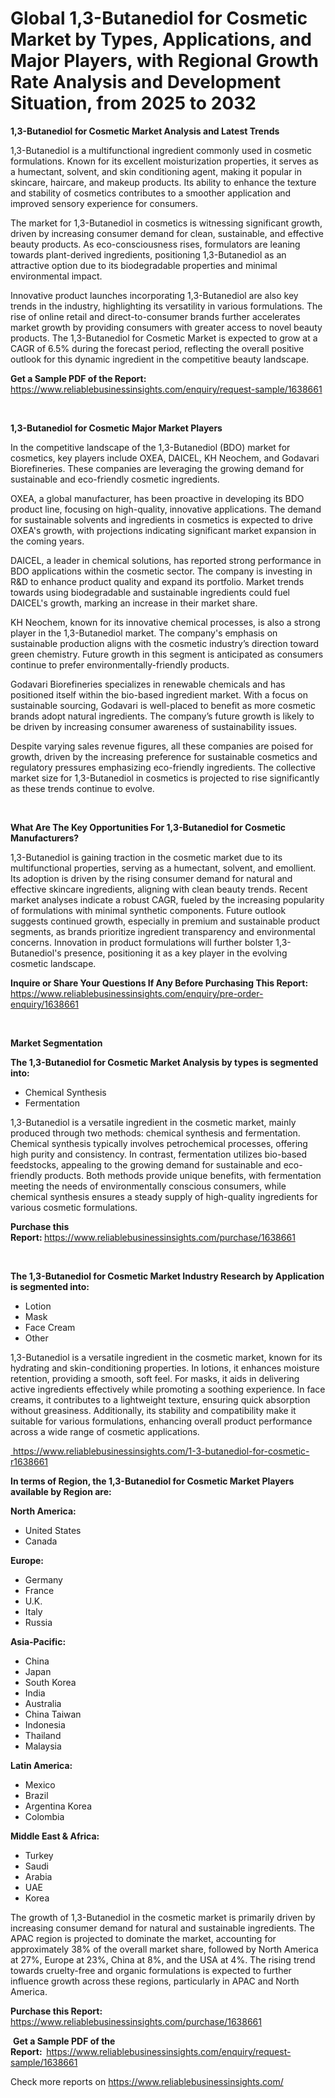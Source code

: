 <p><h1>Global 1,3-Butanediol for Cosmetic Market by Types, Applications, and Major Players, with Regional Growth Rate Analysis and Development Situation, from 2025 to 2032</h1></p><p><strong>1,3-Butanediol for Cosmetic Market Analysis and Latest Trends</strong></p>
<p><p>1,3-Butanediol is a multifunctional ingredient commonly used in cosmetic formulations. Known for its excellent moisturization properties, it serves as a humectant, solvent, and skin conditioning agent, making it popular in skincare, haircare, and makeup products. Its ability to enhance the texture and stability of cosmetics contributes to a smoother application and improved sensory experience for consumers.</p><p>The market for 1,3-Butanediol in cosmetics is witnessing significant growth, driven by increasing consumer demand for clean, sustainable, and effective beauty products. As eco-consciousness rises, formulators are leaning towards plant-derived ingredients, positioning 1,3-Butanediol as an attractive option due to its biodegradable properties and minimal environmental impact.</p><p>Innovative product launches incorporating 1,3-Butanediol are also key trends in the industry, highlighting its versatility in various formulations. The rise of online retail and direct-to-consumer brands further accelerates market growth by providing consumers with greater access to novel beauty products. The 1,3-Butanediol for Cosmetic Market is expected to grow at a CAGR of 6.5% during the forecast period, reflecting the overall positive outlook for this dynamic ingredient in the competitive beauty landscape.</p></p>
<p><strong>Get a Sample PDF of the Report:&nbsp;</strong> <a href="https://www.reliablebusinessinsights.com/enquiry/request-sample/1638661?utm_campaign=2099&utm_medium=2&utm_source=Github&utm_content=ia&utm_term=23032025&utm_id=13-butanediol-for-cosmetic">https://www.reliablebusinessinsights.com/enquiry/request-sample/1638661</a></p>
<p>&nbsp;</p>
<p><strong>1,3-Butanediol for Cosmetic Major Market Players</strong></p>
<p><p>In the competitive landscape of the 1,3-Butanediol (BDO) market for cosmetics, key players include OXEA, DAICEL, KH Neochem, and Godavari Biorefineries. These companies are leveraging the growing demand for sustainable and eco-friendly cosmetic ingredients.</p><p>OXEA, a global manufacturer, has been proactive in developing its BDO product line, focusing on high-quality, innovative applications. The demand for sustainable solvents and ingredients in cosmetics is expected to drive OXEA's growth, with projections indicating significant market expansion in the coming years.</p><p>DAICEL, a leader in chemical solutions, has reported strong performance in BDO applications within the cosmetic sector. The company is investing in R&D to enhance product quality and expand its portfolio. Market trends towards using biodegradable and sustainable ingredients could fuel DAICEL's growth, marking an increase in their market share.</p><p>KH Neochem, known for its innovative chemical processes, is also a strong player in the 1,3-Butanediol market. The company's emphasis on sustainable production aligns with the cosmetic industry’s direction toward green chemistry. Future growth in this segment is anticipated as consumers continue to prefer environmentally-friendly products.</p><p>Godavari Biorefineries specializes in renewable chemicals and has positioned itself within the bio-based ingredient market. With a focus on sustainable sourcing, Godavari is well-placed to benefit as more cosmetic brands adopt natural ingredients. The company’s future growth is likely to be driven by increasing consumer awareness of sustainability issues.</p><p>Despite varying sales revenue figures, all these companies are poised for growth, driven by the increasing preference for sustainable cosmetics and regulatory pressures emphasizing eco-friendly ingredients. The collective market size for 1,3-Butanediol in cosmetics is projected to rise significantly as these trends continue to evolve.</p></p>
<p>&nbsp;</p>
<p><strong>What Are The Key Opportunities For 1,3-Butanediol for Cosmetic Manufacturers?</strong></p>
<p><p>1,3-Butanediol is gaining traction in the cosmetic market due to its multifunctional properties, serving as a humectant, solvent, and emollient. Its adoption is driven by the rising consumer demand for natural and effective skincare ingredients, aligning with clean beauty trends. Recent market analyses indicate a robust CAGR, fueled by the increasing popularity of formulations with minimal synthetic components. Future outlook suggests continued growth, especially in premium and sustainable product segments, as brands prioritize ingredient transparency and environmental concerns. Innovation in product formulations will further bolster 1,3-Butanediol's presence, positioning it as a key player in the evolving cosmetic landscape.</p></p>
<p><strong>Inquire or Share Your Questions If Any Before Purchasing This Report:</strong> <a href="https://www.reliablebusinessinsights.com/enquiry/pre-order-enquiry/1638661?utm_campaign=2099&utm_medium=2&utm_source=Github&utm_content=ia&utm_term=23032025&utm_id=13-butanediol-for-cosmetic">https://www.reliablebusinessinsights.com/enquiry/pre-order-enquiry/1638661</a></p>
<p>&nbsp;</p>
<p><strong>Market Segmentation</strong></p>
<p><strong>The 1,3-Butanediol for Cosmetic Market Analysis by types is segmented into:</strong></p>
<p><ul><li>Chemical Synthesis</li><li>Fermentation</li></ul></p>
<p><p>1,3-Butanediol is a versatile ingredient in the cosmetic market, mainly produced through two methods: chemical synthesis and fermentation. Chemical synthesis typically involves petrochemical processes, offering high purity and consistency. In contrast, fermentation utilizes bio-based feedstocks, appealing to the growing demand for sustainable and eco-friendly products. Both methods provide unique benefits, with fermentation meeting the needs of environmentally conscious consumers, while chemical synthesis ensures a steady supply of high-quality ingredients for various cosmetic formulations.</p></p>
<p><strong>Purchase this Report:&nbsp;</strong><a href="https://www.reliablebusinessinsights.com/purchase/1638661?utm_campaign=2099&utm_medium=2&utm_source=Github&utm_content=ia&utm_term=23032025&utm_id=13-butanediol-for-cosmetic">https://www.reliablebusinessinsights.com/purchase/1638661</a></p>
<p>&nbsp;</p>
<p><strong>The 1,3-Butanediol for Cosmetic Market Industry Research by Application is segmented into:</strong></p>
<p><ul><li>Lotion</li><li>Mask</li><li>Face Cream</li><li>Other</li></ul></p>
<p><p>1,3-Butanediol is a versatile ingredient in the cosmetic market, known for its hydrating and skin-conditioning properties. In lotions, it enhances moisture retention, providing a smooth, soft feel. For masks, it aids in delivering active ingredients effectively while promoting a soothing experience. In face creams, it contributes to a lightweight texture, ensuring quick absorption without greasiness. Additionally, its stability and compatibility make it suitable for various formulations, enhancing overall product performance across a wide range of cosmetic applications.</p></p>
<p><a href="https://www.reliablebusinessinsights.com/1-3-butanediol-for-cosmetic-r1638661?utm_campaign=2099&utm_medium=2&utm_source=Github&utm_content=ia&utm_term=23032025&utm_id=13-butanediol-for-cosmetic">&nbsp;https://www.reliablebusinessinsights.com/1-3-butanediol-for-cosmetic-r1638661</a></p>
<p><strong>In terms of Region, the 1,3-Butanediol for Cosmetic Market Players available by Region are:</strong></p>
<p>
    <p> <strong> North America: </strong>
        <ul>
            <li>United States</li>
            <li>Canada</li>
        </ul>
        </p> 
    <p> <strong> Europe: </strong>
        <ul>
            <li>Germany</li>
            <li>France</li>
            <li>U.K.</li>
            <li>Italy</li>
            <li>Russia</li>
        </ul>
        </p> 
    <p> <strong> Asia-Pacific: </strong>
        <ul>
            <li>China</li>
            <li>Japan</li>
            <li>South Korea</li>
            <li>India</li>
            <li>Australia</li>
            <li>China Taiwan</li>
            <li>Indonesia</li>
            <li>Thailand</li>
            <li>Malaysia</li>
        </ul>
        </p> 
    <p> <strong> Latin America: </strong>
        <ul>
            <li>Mexico</li>
            <li>Brazil</li>
            <li>Argentina Korea</li>
            <li>Colombia</li>
        </ul>
        </p> 
    <p> <strong> Middle East & Africa: </strong>
        <ul>
            <li>Turkey</li>
            <li>Saudi</li>
            <li>Arabia</li>
            <li>UAE</li>
            <li>Korea</li>
        </ul>
    </p>
    </p>
<p><p>The growth of 1,3-Butanediol in the cosmetic market is primarily driven by increasing consumer demand for natural and sustainable ingredients. The APAC region is projected to dominate the market, accounting for approximately 38% of the overall market share, followed by North America at 27%, Europe at 23%, China at 8%, and the USA at 4%. The rising trend towards cruelty-free and organic formulations is expected to further influence growth across these regions, particularly in APAC and North America.</p></p>
<p><strong>Purchase this Report: </strong><a href="https://www.reliablebusinessinsights.com/purchase/1638661?utm_campaign=2099&utm_medium=2&utm_source=Github&utm_content=ia&utm_term=23032025&utm_id=13-butanediol-for-cosmetic">https://www.reliablebusinessinsights.com/purchase/1638661</a></p>
<p>&nbsp;<strong>Get a Sample PDF of the Report:&nbsp;&nbsp;</strong><a href="https://www.reliablebusinessinsights.com/enquiry/request-sample/1638661?utm_campaign=2099&utm_medium=2&utm_source=Github&utm_content=ia&utm_term=23032025&utm_id=13-butanediol-for-cosmetic">https://www.reliablebusinessinsights.com/enquiry/request-sample/1638661</a></p>
<p><strong></strong></p>
<p>Check more reports on <a href="https://www.reliablebusinessinsights.com/?utm_campaign=2099&utm_medium=2&utm_source=Github&utm_content=ia&utm_term=23032025&utm_id=13-butanediol-for-cosmetic">https://www.reliablebusinessinsights.com/</a></p>